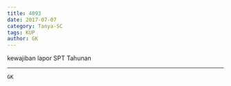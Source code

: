 ```yaml
---
title: 4093
date: 2017-07-07
category: Tanya-SC
tags: KUP
author: GK
---
```


kewajiban lapor SPT Tahunan

---



`GK`
